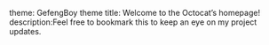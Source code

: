 theme: GefengBoy theme
title: Welcome to the Octocat’s homepage!
description:Feel free to bookmark this to keep an eye on my project updates.
